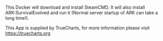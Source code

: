 This Docker will download and install SteamCMD. It will also install ARK:SurvivalEvolved and run it (Normal server startup of ARK can take a long time!).


This App is supplied by TrueCharts, for more information please visit https://truecharts.org
